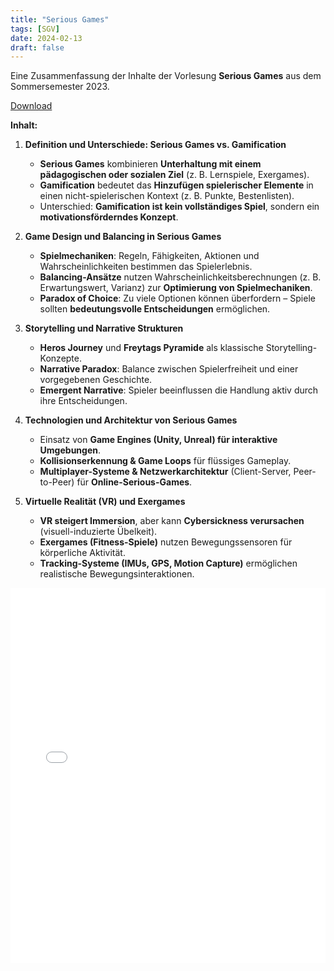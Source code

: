 ```yaml
---
title: "Serious Games"
tags: [SGV]
date: 2024-02-13
draft: false
---
```

Eine Zusammenfassung der Inhalte der Vorlesung **Serious Games** aus dem Sommersemester 2023. 

<a href="./Elective/Visual/SGV/JSN_SGV_Summary.pdf" target="_blank">Download</a>

**Inhalt:**
1. **Definition und Unterschiede: Serious Games vs. Gamification**  
   - **Serious Games** kombinieren **Unterhaltung mit einem pädagogischen oder sozialen Ziel** (z. B. Lernspiele, Exergames).  
   - **Gamification** bedeutet das **Hinzufügen spielerischer Elemente** in einen nicht-spielerischen Kontext (z. B. Punkte, Bestenlisten).  
   - Unterschied: **Gamification ist kein vollständiges Spiel**, sondern ein **motivationsförderndes Konzept**.  

2. **Game Design und Balancing in Serious Games**  
   - **Spielmechaniken**: Regeln, Fähigkeiten, Aktionen und Wahrscheinlichkeiten bestimmen das Spielerlebnis.  
   - **Balancing-Ansätze** nutzen Wahrscheinlichkeitsberechnungen (z. B. Erwartungswert, Varianz) zur **Optimierung von Spielmechaniken**.  
   - **Paradox of Choice**: Zu viele Optionen können überfordern – Spiele sollten **bedeutungsvolle Entscheidungen** ermöglichen.  

3. **Storytelling und Narrative Strukturen**  
   - **Heros Journey** und **Freytags Pyramide** als klassische Storytelling-Konzepte.  
   - **Narrative Paradox**: Balance zwischen Spielerfreiheit und einer vorgegebenen Geschichte.  
   - **Emergent Narrative**: Spieler beeinflussen die Handlung aktiv durch ihre Entscheidungen.  

4. **Technologien und Architektur von Serious Games**  
   - Einsatz von **Game Engines (Unity, Unreal) für interaktive Umgebungen**.  
   - **Kollisionserkennung & Game Loops** für flüssiges Gameplay.  
   - **Multiplayer-Systeme & Netzwerkarchitektur** (Client-Server, Peer-to-Peer) für **Online-Serious-Games**.  

5. **Virtuelle Realität (VR) und Exergames**  
   - **VR steigert Immersion**, aber kann **Cybersickness verursachen** (visuell-induzierte Übelkeit).  
   - **Exergames (Fitness-Spiele)** nutzen Bewegungssensoren für körperliche Aktivität.  
   - **Tracking-Systeme (IMUs, GPS, Motion Capture)** ermöglichen realistische Bewegungsinteraktionen.  

<div style="text-align: center;">
    <iframe src="./Elective/Visual/SGV/JSN_SGV_Summary.pdf" width="100%" height="600px" style="border: none;"></iframe>
</div>